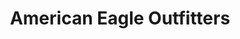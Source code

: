 ---
title: "American Eagle Outfitters"
url: /huntersville/american-eagle-outfitters/
shop: Kleidung
---
